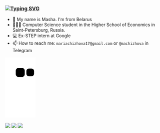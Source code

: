 ### [![Typing SVG](https://readme-typing-svg.herokuapp.com?color=%2336BCF7&lines=Hi+there+👋)](https://git.io/typing-svg)

* 👋 My name is Masha. I'm from Belarus 
* 👨🏻‍💻 Computer Science student in the Higher School of Economics in Saint-Petersburg, Russia.
* :computer: Ex-STEP intern at Google
* 📫 How to reach me: `mariachizhova17@gmail.com` or `@machizhova` in Telegram

![Snake animation](https://github.com/MariaChizhova/MariaChizhova/blob/output/github-snake.svg)

![](https://github-profile-summary-cards.vercel.app/api/cards/profile-details?username=MariaChizhova&theme=monokai)
![](https://github-profile-summary-cards.vercel.app/api/cards/repos-per-language?username=MariaChizhova&theme=monokai)
![](https://github-profile-summary-cards.vercel.app/api/cards/stats?username=daniilshat&theme=monokai)


<!--
**MariaChizhova/MariaChizhova** is a ✨ _special_ ✨ repository because its `README.md` (this file) appears on your GitHub profile.

Here are some ideas to get you started:

- 🔭 I’m currently working on ...
- 🌱 I’m currently learning ...
- 👯 I’m looking to collaborate on ...
- 🤔 I’m looking for help with ...
- 💬 Ask me about ...
- 📫 How to reach me: ...
- 😄 Pronouns: ...
- ⚡ Fun fact: ...

![github contribution grid snake animation](https://raw.githubusercontent.com/platane/platane/output/github-contribution-grid-snake.svg)
-->
